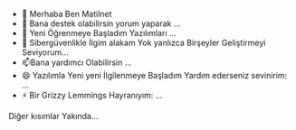 - 👋 Merhaba Ben Matilnet
- 👀 Bana destek olabilirsin yorum yaparak ...
- 🌱 Yeni Öğrenmeye Başladım Yazılımları ...
- 🧱 Sibergüvenlikle İlgim alakam Yok yanlızca Birşeyler Geliştirmeyi Seviyorum...
- 📫Bana yardımcı Olabilirsin ...
- 😄 Yazılımla Yeni yeni İlgilenmeye Başladım Yardım ederseniz sevinirim: ...
- ⚡ Bir  Grizzy Lemmings Hayranıyım: ...



Diğer kısımlar Yakında...

